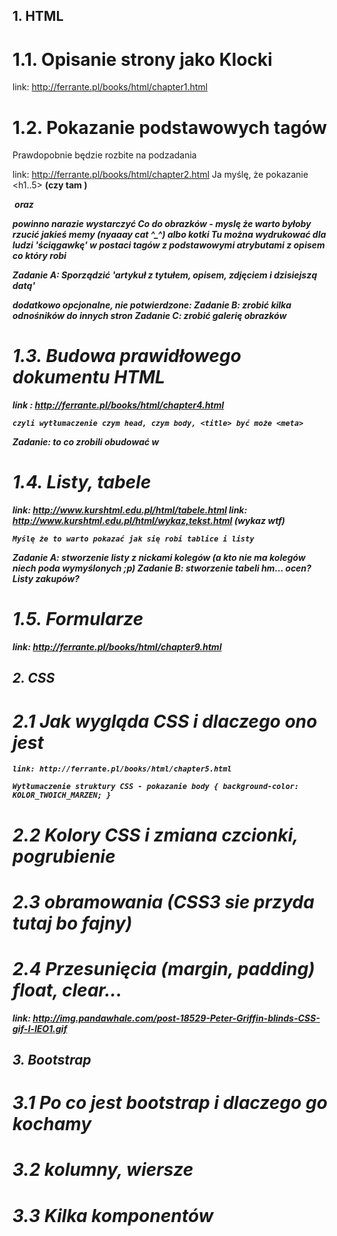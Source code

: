 ## 1. HTML

# 1.1. Opisanie strony jako Klocki

link: http://ferrante.pl/books/html/chapter1.html

# 1.2. Pokazanie podstawowych tagów

Prawdopobnie będzie rozbite na podzadania

link: http://ferrante.pl/books/html/chapter2.html
    Ja myślę, że pokazanie <h1..5> <b> (czy tam <strong>) <div> <span> <i> <img> <a> oraz <p> powinno narazie wystarczyć
    Co do obrazków - myslę że warto byłoby rzucić jakieś memy (nyaaay cat ^_^) albo kotki 
    Tu można wydrukować dla ludzi 'ściągawkę' w postaci tagów z podstawowymi atrybutami z opisem co który robi

Zadanie A: Sporządzić 'artykuł z tytułem, opisem, zdjęciem i dzisiejszą datą'

dodatkowo opcjonalne, nie potwierdzone: 
Zadanie B: zrobić kilka odnośników do innych stron
Zadanie C: zrobić galerię obrazków 

# 1.3. Budowa prawidłowego dokumentu HTML
link : http://ferrante.pl/books/html/chapter4.html

    czyli wytłumaczenie czym head, czym body, <title> być może <meta>

Zadanie: to co zrobili obudować w <html> <body> <head>

# 1.4. Listy, tabele
link: http://www.kurshtml.edu.pl/html/tabele.html
link: http://www.kurshtml.edu.pl/html/wykaz,tekst.html (wykaz wtf)

    Myślę że to warto pokazać jak się robi tablice i listy

Zadanie A: stworzenie listy z nickami kolegów (a kto nie ma kolegów niech poda wymyślonych ;p)
Zadanie B: stworzenie tabeli hm… ocen? Listy zakupów?

# 1.5. Formularze
link: http://ferrante.pl/books/html/chapter9.html

## 2. CSS

# 2.1 Jak wygląda CSS i dlaczego ono jest
    link: http://ferrante.pl/books/html/chapter5.html

    Wytłumaczenie struktury CSS - pokazanie body { background-color: KOLOR_TWOICH_MARZEN; }

# 2.2 Kolory CSS i zmiana czcionki, pogrubienie

# 2.3 obramowania (CSS3 sie przyda tutaj bo fajny)

# 2.4 Przesunięcia (margin, padding) float, clear... 
link: http://img.pandawhale.com/post-18529-Peter-Griffin-blinds-CSS-gif-I-lEO1.gif

## 3. Bootstrap

# 3.1 Po co jest bootstrap i dlaczego go kochamy

# 3.2 kolumny, wiersze

# 3.3 Kilka komponentów
